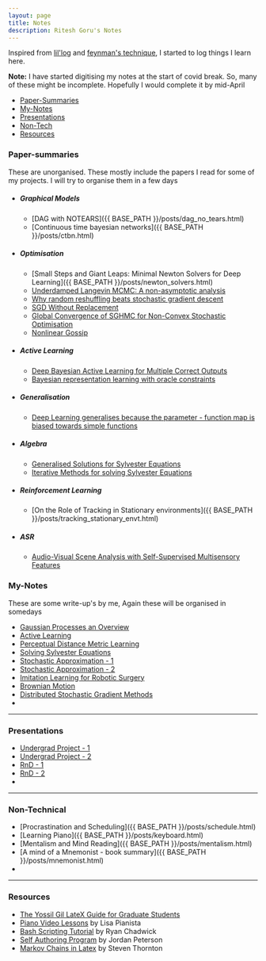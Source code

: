 ```yaml
---
layout: page
title: Notes
description: Ritesh Goru's Notes
---
```

Inspired from [lil'log](https://lilianweng.github.io/lil-log/) and [feynman's technique](https://mattyford.com/blog/2014/1/23/the-feynman-technique-model), I started to log things I learn here.

**Note:** I have started digitising my notes at the start of covid break. So, many of these might be incomplete. Hopefully I would complete it by mid-April 
<div class="navbar">
    <div class="navbar-inner">
        <ul class="nav">
            <li><a href="#Paper-Summaries">Paper-Summaries</a></li>
            <li><a href="#My-Notes">My-Notes</a></li>
            <li><a href="#Presentations">Presentations</a></li>
            <li><a href="#Non-Technical">Non-Tech</a></li>
            <li><a href="#Resources">Resources</a></li>
        </ul>
    </div>
</div>

### <a name="Paper-summaries"></a>Paper-summaries
These are unorganised. These mostly include the papers I read for some of my projects. I will try to organise them in a few days
* ##### Graphical Models
  - [DAG with NOTEARS]({{ BASE_PATH }}/posts/dag_no_tears.html)
  - [Continuous time bayesian networks]({{ BASE_PATH }}/posts/ctbn.html)
* ##### Optimisation
  - [Small Steps and Giant Leaps: Minimal Newton Solvers for Deep Learning]({{ BASE_PATH }}/posts/newton_solvers.html)
  - [Underdamped Langevin MCMC: A non-asymptotic analysis]()
  - [Why random reshuffling beats stochastic gradient descent]()
  - [SGD Without Replacement]()
  - [Global Convergence of SGHMC for Non-Convex Stochastic Optimisation]()
  - [Nonlinear Gossip]()
* ##### Active Learning
  - [Deep Bayesian Active Learning for Multiple Correct Outputs]()
  - [Bayesian representation learning with oracle constraints]()
* ##### Generalisation
  - [Deep Learning generalises because the parameter - function map is biased towards simple functions]()
* ##### Algebra
  - [Generalised Solutions for Sylvester Equations]()
  - [Iterative Methods for solving Sylvester Equations]()
* ##### Reinforcement Learning
  - [On the Role of Tracking in Stationary environments]({{ BASE_PATH }}/posts/tracking_stationary_envt.html)
* ##### ASR
  - [Audio-Visual Scene Analysis with Self-Supervised Multisensory Features]()

### <a name="My-Notes"></a>My-Notes
These are some write-up's by me, Again these will be organised in somedays
- [Gaussian Processes an Overview]()
- [Active Learning]()
- [Perceptual Distance Metric Learning]()
- [Solving Sylvester Equations]()
- [Stochastic Approximation - 1]()
- [Stochastic Approximation - 2]()
- [Imitation Learning for Robotic Surgery]()
- [Brownian Motion]()
- [Distributed Stochastic Gradient Methods]()
- 

---
### <a name="Presentations"></a>Presentations
- [Undergrad Project - 1]()
- [Undergrad Project - 2]()
- [RnD - 1]()
- [RnD - 2]()
- 

---
### <a name="Non-Technical"></a>Non-Technical
- [Procrastination and Scheduling]({{ BASE_PATH }}/posts/schedule.html)
- [Learning Piano]({{ BASE_PATH }}/posts/keyboard.html)
- [Mentalism and Mind Reading]({{ BASE_PATH }}/posts/mentalism.html)
- [A mind of a Mnemonist - book summary]({{ BASE_PATH }}/posts/mnemonist.html)
- 

---
### <a name="Resources"></a>Resources
- [The Yossil Gil LateX Guide for Graduate Students](http://www.cs.technion.ac.il/~yogi/latex.html)
- [Piano Video Lessons](https://courses.pianovideolessons.com/) by Lisa Pianista
- [Bash Scripting Tutorial](https://ryanstutorials.net/bash-scripting-tutorial/) by Ryan Chadwick
- [Self Authoring Program](https://www.youtube.com/watch?v=CZ_g0J2SPpM) by Jordan Peterson
- [Markov Chains in Latex](http://steventhornton.ca/blog/markov-chains-in-latex.html) by Steven Thornton